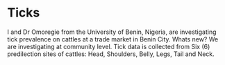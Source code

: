 # Ticks

I and Dr Omoregie from the University of Benin, Nigeria, are investigating tick prevalence on cattles at a trade market in Benin City. 
Whats new? We are investigating at community level. Tick data is collected from Six (6) predilection sites of cattles: Head, Shoulders, Belly, Legs, Tail and Neck. 
